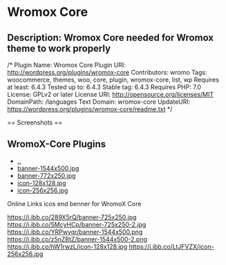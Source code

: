 # Wromox Core

## Description: Wromox Core needed for Wromox theme to work properly

/*
Plugin Name: Wromox Core
Plugin URI:  <http://wordpress.org/plugins/wromox-core>
Contributors: wromo
Tags: woocommerce, themes, woo, core, plugin, wromox-core, list, wp
Requires at least: 6.4.3
Tested up to: 6.4.3
Stable tag: 6.4.3
Requires PHP: 7.0
License: GPLv2 or later
License URI: http://opensource.org/licenses/MIT
DomainPath: /languages
Text Domain: wromox-core
UpdateURI: https://wordpress.org/plugins/wromox-core/readme.txt
*/

== Screenshots ==

 <h2> WromoX-Core  Plugins</h2>
 <ul>
  <li><a href="../">..</a></li>
  <li><a href="banner-1544x500.jpg">banner-1544x500.jpg</a></li>
  <li><a href="banner-772x250.jpg">banner-772x250.jpg</a></li>
  <li><a href="icon-128x128.jpg">icon-128x128.jpg</a></li>
  <li><a href="icon-256x256.jpg">icon-256x256.jpg</a></li>
 </ul>

 Online Links icos end benner for WromoX Core

<https://i.ibb.co/289X5rQ/banner-725x250.jpg>
<https://i.ibb.co/5McyHCp/banner-725x250-2.jpg>
<https://i.ibb.co/YRPwyqr/banner-1544x500.png>
<https://i.ibb.co/z5nZBtZ/banner-1544x500-2.png>
<https://i.ibb.co/hW1rwzL/icon-128x128.jpg>
<https://i.ibb.co/LtJFVZX/icon-256x256.jpg>
